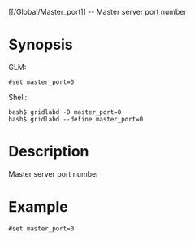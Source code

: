 [[/Global/Master_port]] -- Master server port number

# Synopsis
GLM:
~~~
#set master_port=0
~~~
Shell:
~~~
bash$ gridlabd -D master_port=0
bash$ gridlabd --define master_port=0
~~~

# Description

Master server port number

# Example

~~~
#set master_port=0
~~~
